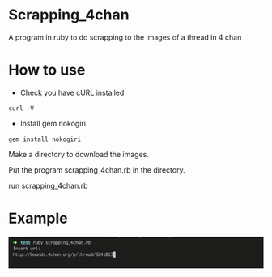 # Scrapping_4chan
A program in ruby to do scrapping to the images of a thread in 4 chan

# How to use
- Check you have cURL installed

```
curl -V
```

- Install gem nokogiri.

```
gem install nokogiri
```

Make a directory to download the images.

Put the program scrapping_4chan.rb in the directory.

run scrapping_4chan.rb

# Example

![example](https://github.com/Mature2010/Scrapping_4chan/blob/master/example.png)
